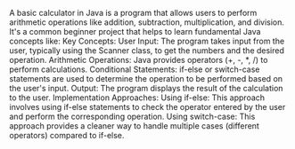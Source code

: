 A basic calculator in Java is a program that allows users to perform arithmetic operations like addition, subtraction, multiplication, and division. It's a common beginner project that helps to learn fundamental Java concepts like: 
Key Concepts:
User Input: The program takes input from the user, typically using the Scanner class, to get the numbers and the desired operation.
Arithmetic Operations: Java provides operators (+, -, *, /) to perform calculations.
Conditional Statements: if-else or switch-case statements are used to determine the operation to be performed based on the user's input.
Output: The program displays the result of the calculation to the user.
Implementation Approaches:
Using if-else:
This approach involves using if-else statements to check the operator entered by the user and perform the corresponding operation.
Using switch-case:
This approach provides a cleaner way to handle multiple cases (different operators) compared to if-else.
